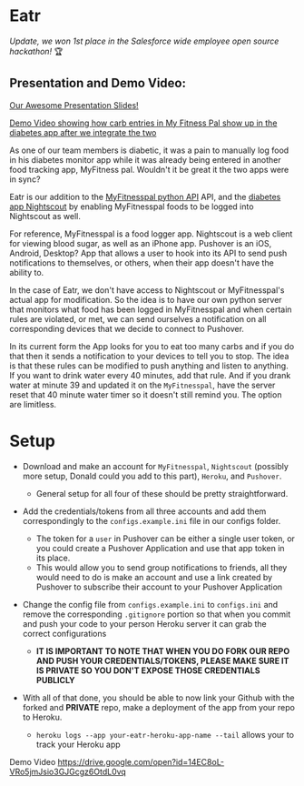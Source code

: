 # Eatr
*Update, we won 1st place in the Salesforce wide employee open source hackathon!* 🏆

## Presentation and Demo Video:

[Our Awesome Presentation Slides!](Eatr-Presentation.pdf)

[Demo Video showing how carb entries in My Fitness Pal show up in the diabetes app after we integrate the two](Eatr-Demo-No-Audio.MP4)

As one of our team members is diabetic, it was a pain to manually log food in his diabetes monitor app while it was already being entered in another food tracking app, MyFitness pal. Wouldn't it be great it the two apps were in sync?

Eatr is our addition to the [MyFitnesspal python API](https://github.com/coddingtonbear/python-myfitnesspal) API, and the [diabetes app Nightscout](https://github.com/nightscout/cgm-remote-monitor) by enabling MyFitnesspal foods to be logged into Nightscout as well.

For reference, MyFitnesspal is a food logger app. Nightscout is a web client for viewing blood sugar, as well as an iPhone app. Pushover is an iOS, Android, Desktop? App that allows a user to hook into its API to send push notifications to themselves, or others, when their app doesn't have the ability to. 

In the case of Eatr, we don't have access to Nightscout or MyFitnesspal's actual app for modification. So the idea is to have our own python server that monitors what food has been logged in MyFitnesspal and when certain rules are violated, or met, we can send ourselves a notification on all corresponding devices that we decide to connect to Pushover.

In its current form the App looks for you to eat too many carbs and if you do that then it sends a notification to your devices to tell you to stop. The idea is that these rules can be modified to push anything and listen to anything. If you want to drink water every 40 minutes, add that rule. And if you drank water at minute 39 and updated it on the `MyFitnesspal`, have the server reset that 40 minute water timer so it doesn't still remind you. The option are limitless.

# Setup

* Download and make an account for `MyFitnesspal`, `Nightscout` (possibly more setup, Donald could you add to this part), `Heroku`, and `Pushover`.
  * General setup for all four of these should be pretty straightforward. 

* Add the credentials/tokens from all three accounts and add them correspondingly to the `configs.example.ini` file in our configs folder.
  * The token for a `user` in Pushover can be either a single user token, or you could create a Pushover Application and use that app token in its place.
  * This would allow you to send group notifications to friends, all they would need to do is make an account and use a link created by Pushover to subscribe their account to your Pushover Application

* Change the config file from `configs.example.ini` to `configs.ini` and remove the corresponding `.gitignore` portion so that when you commit and push your code to your person Heroku server it can grab the correct configurations
  * **IT IS IMPORTANT TO NOTE THAT WHEN YOU DO FORK OUR REPO AND PUSH YOUR CREDENTIALS/TOKENS, PLEASE MAKE SURE IT IS PRIVATE SO YOU DON'T EXPOSE THOSE CREDENTIALS PUBLICLY**

* With all of that done, you should be able to now link your Github with the forked and **PRIVATE** repo, make a deployment of the app from your repo to Heroku.
  * ``` heroku logs --app your-eatr-heroku-app-name --tail ``` allows your to track your Heroku app

Demo Video
https://drive.google.com/open?id=14EC8oL-VRo5jmJsio3GJGcgz6OtdL0vq
